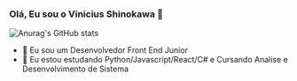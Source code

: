 ### Olá, Eu sou o Vinicius Shinokawa 👋



  ![Anurag's GitHub stats](https://github-readme-stats.vercel.app/api?username=ViniciusShinokawa&hide=contribs,prs)
 
- 🔭 Eu sou um Desenvolvedor Front End Junior 
- 🌱 Eu estou estudando Python/Javascript/React/C# e Cursando Analise e Desenvolvimento de Sistema  


